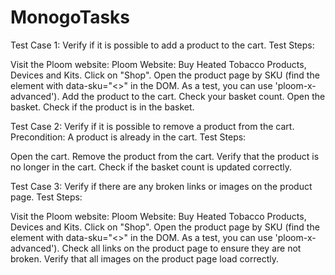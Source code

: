# MonogoTasks
Test Case 1:
Verify if it is possible to add a product to the cart.
Test Steps:

Visit the Ploom website: Ploom Website: Buy Heated Tobacco Products, Devices and Kits.
Click on "Shop".
Open the product page by SKU (find the element with data-sku="<>" in the DOM. As a test, you can use 'ploom-x-advanced').
Add the product to the cart.
Check your basket count.
Open the basket.
Check if the product is in the basket.

Test Case 2:
Verify if it is possible to remove a product from the cart.
Precondition: A product is already in the cart.
Test Steps:

Open the cart.
Remove the product from the cart.
Verify that the product is no longer in the cart.
Check if the basket count is updated correctly.

Test Case 3:
Verify if there are any broken links or images on the product page.
Test Steps:

Visit the Ploom website: Ploom Website: Buy Heated Tobacco Products, Devices and Kits.
Click on "Shop".
Open the product page by SKU (find the element with data-sku="<>" in the DOM. As a test, you can use 'ploom-x-advanced').
Check all links on the product page to ensure they are not broken.
Verify that all images on the product page load correctly.

